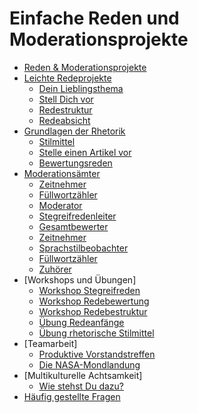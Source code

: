 
# Einfache Reden und Moderationsprojekte

* [Reden & Moderationsprojekte](README.md)
* [Leichte Redeprojekte](level1/README.md)
  * [Dein Lieblingsthema](level1/dein_lieblingsthema.md)
  * [Stell Dich vor](level1/stell_dich_vor.md)
  * [Redestruktur](grundlagen/struktur.md)
  * [Redeabsicht](grundlagen/redeabsicht.md)
* [Grundlagen der Rhetorik](grundlagen/README.md)
  * [Stilmittel](grundlagen/rhetorische_stilmittel.md)
  * [Stelle einen Artikel vor](grundlagen/artikel_vorstellen.md)
  * [Bewertungsreden](grundlagen/bewertungsreden.md)
* [Moderationsämter](moderation/README.md)
  * [Zeitnehmer](moderation/zeitnehmer.md)
  * [Füllwortzähler](moderation/fuellwortzaehler.md)
  * [Moderator](moderation/moderator.md)
  * [Stegreifredenleiter](moderation/stegreifredenleiter.md)
  * [Gesamtbewerter](moderation/gesamtbewerter.md)
  * [Zeitnehmer](moderation/zeitnehmer.md)
  * [Sprachstilbeobachter](moderation/sprachstilbeobachter.md)
  * [Füllwortzähler](moderation/fuellwortzaehler.md)
  * [Zuhörer](moderation/zuhoerer.md)
* [Workshops und Übungen]
  * [Workshop Stegreifreden](workshops/workshop_stegreifreden.md)
  * [Workshop Redebewertung](workshops/workshop_redebewertung.md)
  * [Workshop Redebestruktur](workshops/workshop_redestruktur.md)
  * [Übung Redeanfänge](workshops/redeanfaenge.md)
  * [Übung rhetorische Stilmittel](workshops/stilmittel.md)
* [Teamarbeit]
  * [Produktive Vorstandstreffen](teamarbeit/vorstandstreffen.md)
  * [Die NASA-Mondlandung](teamarbeit/mondlandung.md)
* [Multikulturelle Achtsamkeit]
  * [Wie stehst Du dazu?](multikulti/wie_stehst_du_dazu.md)
* [Häufig gestellte Fragen](faq.md)